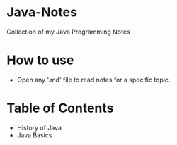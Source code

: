 # Java-Notes
Collection of my Java Programming Notes

# How to use
- Open any '.md' file to read notes for a specific topic.

# Table of Contents
- History of Java
- Java Basics
